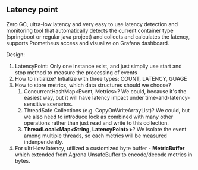 Latency point
--------------------------

Zero GC, ultra-low latency and very easy to use latency detection and monitoring tool that automatically detects the current container type (springboot or regular java project) and collects and calculates the latency, supports Prometheus access and visualize on Grafana dashboard.

Design:

1. LatencyPoint: Only one instance exist, and just simpliy use start and stop method to measure the processing of events
2. How to initialize? Intialize with three types: COUNT, LATENCY, GUAGE
3. How to store metrics, which data structures should we choose? 
    1. ConcurrentHashMap<Event, Metrics>?  We could, because it's the easiest way, but it will have latency impact under time-and-latency-sensitive scenarios.
    2. ThreadSafe Collections (e.g. CopyOnWriteArrayList)? We could, but we also need to introduce lock as combined with many other operations rather than just read and write to this collection.
    3. **ThreadLocal<Map<String, LatencyPoint>>**? We isolate the event among multiple threads, so each metrics will be measured indenpendently.
4. For ultrl-low latency, utilized a customized byte buffer - **MetricBuffer** which extended from Agrona UnsafeBuffer to encode/decode metrics in bytes.
    

